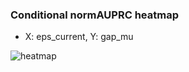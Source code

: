 ### Conditional normAUPRC heatmap

- X: eps_current, Y: gap_mu

![heatmap](/home/elicer/project_0814_2/results/20250818-081537/holdout/conditional_heatmap_eps_current_vs_gap_mu.png)
